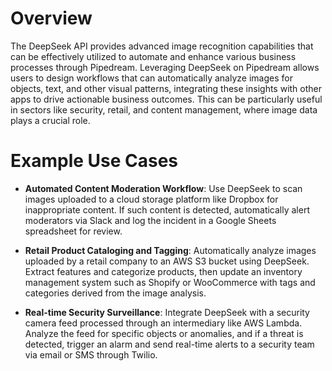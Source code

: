 # Overview

The DeepSeek API provides advanced image recognition capabilities that can be effectively utilized to automate and enhance various business processes through Pipedream. Leveraging DeepSeek on Pipedream allows users to design workflows that can automatically analyze images for objects, text, and other visual patterns, integrating these insights with other apps to drive actionable business outcomes. This can be particularly useful in sectors like security, retail, and content management, where image data plays a crucial role.

# Example Use Cases

- **Automated Content Moderation Workflow**: Use DeepSeek to scan images uploaded to a cloud storage platform like Dropbox for inappropriate content. If such content is detected, automatically alert moderators via Slack and log the incident in a Google Sheets spreadsheet for review.

- **Retail Product Cataloging and Tagging**: Automatically analyze images uploaded by a retail company to an AWS S3 bucket using DeepSeek. Extract features and categorize products, then update an inventory management system such as Shopify or WooCommerce with tags and categories derived from the image analysis.

- **Real-time Security Surveillance**: Integrate DeepSeek with a security camera feed processed through an intermediary like AWS Lambda. Analyze the feed for specific objects or anomalies, and if a threat is detected, trigger an alarm and send real-time alerts to a security team via email or SMS through Twilio.
